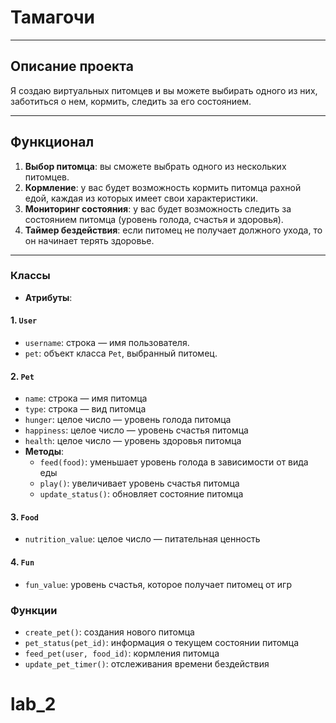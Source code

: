 # Тамагочи
____
## Описание проекта
Я создаю виртуальных питомцев и вы можете выбирать одного из них, 
заботиться о нем, кормить, следить за его состоянием.
____
## Функционал
1. **Выбор питомца**: вы сможете выбрать одного из нескольких питомцев.
2. **Кормление**: у вас будет возможность кормить питомца рахной едой, 
каждая из которых имеет свои характеристики.
3. **Мониторинг состояния**: у вас будет возможность следить за состоянием 
питомца (уровень голода, счастья и здоровья).
4. **Таймер бездействия**: если питомец не получает должного ухода, то он 
начинает терять здоровье.

____
### Классы
- **Атрибуты**:
#### 1. `User`
  - `username`: строка — имя пользователя.
  - `pet`: объект класса `Pet`, выбранный питомец.
#### 2. `Pet`

  - `name`: строка — имя питомца
  - `type`: строка — вид питомца
  - `hunger`: целое число — уровень голода питомца
  - `happiness`: целое число — уровень счастья питомца
  - `health`: целое число — уровень здоровья питомца
- **Методы**:
  - `feed(food)`: уменьшает уровень голода в зависимости от вида еды
  - `play()`: увеличивает уровень счастья питомца
  - `update_status()`: обновляет состояние питомца

#### 3. `Food`
  - `nutrition_value`: целое число — питательная ценность
#### 4. `Fun`
- `fun_value`: уровень счастья, которое получает питомец от игр
### Функции
- `create_pet()`: создания нового питомца
- `pet_status(pet_id)`: информация о текущем состоянии питомца
- `feed_pet(user, food_id)`: кормления питомца
- `update_pet_timer()`: отслеживания времени бездействия 

# lab_2
